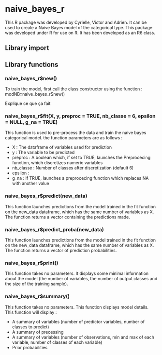 # naive_bayes_r

This R package was developed by Cyrielle, Victor and Adrien. It can be used to create a Naive Bayes model of the categorical type. This package was developed under R for use on R. It has been developed as an R6 class.

## Library import 




## Library functions

### naive_bayes_r$new()

To train the model, first call the class constructor using the function : modNB::naive_bayes_r$new()

Explique ce que ça fait


### naive_bayes_r$fit(X, y, preproc = TRUE, nb_classe = 6, epsilon = NULL, g_na = TRUE)

This function is used to pre-process the data and train the naive bayes categorical model.
the function parameters are as follows :
- X : The dataframe of variables used for prediction
- y : The variable to be predicted
- preproc : A boolean which, if set to TRUE, launches the Preprocecing function, which discretizes numeric variables
- nb_classe : Number of classes after discretization (default 6)
- epsilon : 
- g_na : If TRUE, launches a preprocecing function which replaces NA with another value

### naive_bayes_r$predict(new_data)

This function launches predictions from the model trained in the fit function on the new_data dataframe, which has the same number of variables as X. The function returns a vector containing the predictions made.

### naive_bayes_r$predict_proba(new_data)

This function launches predictions from the model trained in the fit function on the new_data dataframe, which has the same number of variables as X. The function returns a vector of prediction probabilities.

### naive_bayes_r$print()

This function takes no parameters. It displays some minimal information about the model (the number of variables, the number of output classes and the size of the training sample).

### naive_bayes_r$summary()

This function takes no parameters. This function displays model details.
This function will display :
- A summary of variables (number of predictor variables, number of classes to predict)
- A summary of precessing
- A summary of variables (number of observations, min and max of each variable, number of classes of each variable)
- Prior probabilities
